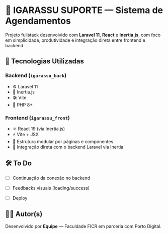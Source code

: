 # 🏡 IGARASSU SUPORTE — Sistema de Agendamentos

Projeto fullstack desenvolvido com **Laravel 11**, **React** e **Inertia.js**, com foco em simplicidade, produtividade e integração direta entre frontend e backend.


## 🚀 Tecnologias Utilizadas

### Backend (`igarassu_back`)

* ⚙️ Laravel 11
* 🧠 Inertia.js
* 🛠️ Vite 
* 🐘 PHP 8+

### Frontend (`igarassu_front`)

* ⚛️ React 19 (via Inertia.js)
* ⚡ Vite + JSX
* 📁 Estrutura modular por páginas e componentes
* 🎯 Integração direta com o backend Laravel via Inertia


## 🛠️ To Do

* [ ] Continuação da conexão no backend
* [ ] Feedbacks visuais (loading/success)
* [ ] Deploy 


## 👨‍💻 Autor(s)

Desenvolvido por **Equipe** — Faculdade FICR em parceria com Porto Digital.

